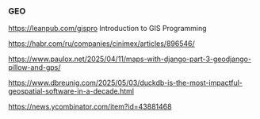 ### GEO

https://leanpub.com/gispro Introduction to GIS Programming

https://habr.com/ru/companies/cinimex/articles/896546/

https://www.paulox.net/2025/04/11/maps-with-django-part-3-geodjango-pillow-and-gps/

https://www.dbreunig.com/2025/05/03/duckdb-is-the-most-impactful-geospatial-software-in-a-decade.html

https://news.ycombinator.com/item?id=43881468
